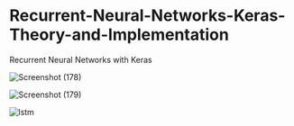 # Recurrent-Neural-Networks-Keras-Theory-and-Implementation
Recurrent Neural Networks with Keras

![Screenshot (178)](https://user-images.githubusercontent.com/57037068/83904097-54da7480-a770-11ea-9778-b33ace2bac00.png)


![Screenshot (179)](https://user-images.githubusercontent.com/57037068/83904089-5146ed80-a770-11ea-9ea9-00f152aa6846.png)


![lstm](https://user-images.githubusercontent.com/57037068/83904502-04afe200-a771-11ea-919f-289c8e454501.PNG)
